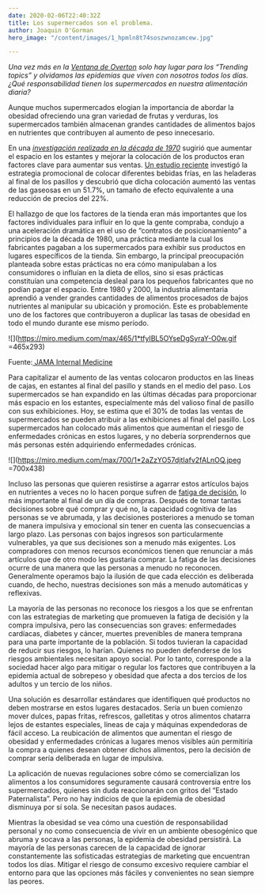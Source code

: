```yaml
---
date: 2020-02-06T22:40:32Z
title: Los supermercados son el problema.
author: Joaquin O'Gorman
hero_image: "/content/images/1_hpmln8t74soszwnozamcew.jpg"

---
```

_Una vez más en la_ [_Ventana de Overton_](https://es.wikipedia.org/wiki/Ventana_de_Overton) _solo hay lugar para los “Trending topics” y olvidamos las epidemias que viven con nosotros todos los días. ¿Qué responsabilidad tienen los supermercados en nuestra alimentación diaria?_

Aunque muchos supermercados elogian la importancia de abordar la obesidad ofreciendo una gran variedad de frutas y verduras, los supermercados también almacenan grandes cantidades de alimentos bajos en nutrientes que contribuyen al aumento de peso innecesario.

En una [_investigación realizada en la década de 1970_](https://www.jec.senate.gov/reports/95th%20Congress/Prices%20and%20Profits%20of%20Leading%20Retail%20Food%20Chains%201970-74%20(870).pdf) sugirió que aumentar el espacio en los estantes y mejorar la colocación de los productos eran factores clave para aumentar sus ventas. [Un estudio reciente](https://www.sciencedirect.com/science/article/pii/S0277953614001361) investigó la estrategia promocional de colocar diferentes bebidas frías, en las heladeras al final de los pasillos y descubrió que dicha colocación aumentó las ventas de las gaseosas en un 51.7%, un tamaño de efecto equivalente a una reducción de precios del 22%.

El hallazgo de que los factores de la tienda eran más importantes que los factores individuales para influir en lo que la gente compraba, condujo a una aceleración dramática en el uso de “contratos de posicionamiento” a principios de la década de 1980, una práctica mediante la cual los fabricantes pagaban a los supermercados para exhibir sus productos en lugares específicos de la tienda. Sin embargo, la principal preocupación planteada sobre estas prácticas no era cómo manipulaban a los consumidores o influían en la dieta de ellos, sino si esas prácticas constituían una competencia desleal para los pequeños fabricantes que no podían pagar el espacio. Entre 1980 y 2000, la industria alimentaria aprendió a vender grandes cantidades de alimentos procesados de ​​bajos nutrientes al manipular su ubicación y promoción. Este es probablemente uno de los factores que contribuyeron a duplicar las tasas de obesidad en todo el mundo durante ese mismo período.

![](https://miro.medium.com/max/465/1*tfyIBL5OYseDgSyraY-O0w.gif =465x293)

Fuente:[ JAMA Internal Medicine](https://jamanetwork.com/journals/jamainternalmedicine)

Para capitalizar el aumento de las ventas colocaron productos en las lineas de cajas, en estantes al final del pasillo y stands en el medio del paso. Los supermercados se han expandido en las últimas décadas para proporcionar más espacio en los estantes, especialmente más del valioso final de pasillo con sus exhibiciones. Hoy, se estima que el 30% de todas las ventas de supermercados se pueden atribuir a las exhibiciones al final del pasillo. Los supermercados han colocado más alimentos que aumentan el riesgo de enfermedades crónicas en estos lugares, y no debería sorprendernos que más personas estén adquiriendo enfermedades crónicas.

![](https://miro.medium.com/max/700/1*2aZzYO57djtIafv2fALnOQ.jpeg =700x438)

Incluso las personas que quieren resistirse a agarrar estos artículos bajos en nutrientes a veces no lo hacen porque sufren de [fatiga de decisión](https://damiensoitout.com/como-prevenir-la-fatiga-de-decision/), lo más importante al final de un día de compras. Después de tomar tantas decisiones sobre qué comprar y qué no, la capacidad cognitiva de las personas se ve abrumada, y las decisiones posteriores a menudo se toman de manera impulsiva y emocional sin tener en cuenta las consecuencias a largo plazo. Las personas con bajos ingresos son particularmente vulnerables, ya que sus decisiones son a menudo más exigentes. Los compradores con menos recursos económicos tienen que renunciar a más artículos que de otro modo les gustaría comprar. La fatiga de las decisiones ocurre de una manera que las personas a menudo no reconocen. Generalmente operamos bajo la ilusión de que cada elección es deliberada cuando, de hecho, nuestras decisiones son más a menudo automáticas y reflexivas.

La mayoría de las personas no reconoce los riesgos a los que se enfrentan con las estrategias de marketing que promueven la fatiga de decisión y la compra impulsiva, pero las consecuencias son graves: enfermedades cardíacas, diabetes y cáncer, muertes prevenibles de manera temprana para una parte importante de la población. Si todos tuvieran la capacidad de reducir sus riesgos, lo harían. Quienes no pueden defenderse de los riesgos ambientales necesitan apoyo social. Por lo tanto, corresponde a la sociedad hacer algo para mitigar o regular los factores que contribuyen a la epidemia actual de sobrepeso y obesidad que afecta a dos tercios de los adultos y un tercio de los niños.

Una solución es desarrollar estándares que identifiquen qué productos no deben mostrarse en estos lugares destacados. Sería un buen comienzo mover dulces, papas fritas, refrescos, galletitas y otros alimentos chatarra lejos de estantes especiales, lineas de caja y máquinas expendedoras de fácil acceso. La reubicación de alimentos que aumentan el riesgo de obesidad y enfermedades crónicas a lugares menos visibles aún permitiría la compra a quienes desean obtener dichos alimentos, pero la decisión de comprar sería deliberada en lugar de impulsiva.

La aplicación de nuevas regulaciones sobre cómo se comercializan los alimentos a los consumidores seguramente causará controversia entre los supermercados, quienes sin duda reaccionarán con gritos del “Estado Paternalista”. Pero no hay indicios de que la epidemia de obesidad disminuya por sí sola. Se necesitan pasos audaces.

Mientras la obesidad se vea cómo una cuestión de responsabilidad personal y no como consecuencia de vivir en un ambiente obesogénico que abruma y socava a las personas, la epidemia de obesidad persistirá. La mayoría de las personas carecen de la capacidad de ignorar constantemente las sofisticadas estrategias de marketing que encuentran todos los días. Mitigar el riesgo de consumo excesivo requiere cambiar el entorno para que las opciones más fáciles y convenientes no sean siempre las peores.